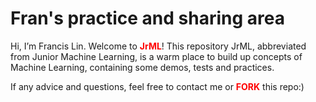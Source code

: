 # Fran's practice and sharing area



Hi, I’m Francis Lin. Welcome to <span style="color:red">**JrML**</span>! This repository JrML, abbreviated from Junior Machine Learning, is a warm place to build up concepts of Machine Learning, containing some demos, tests and practices. 

If any advice and questions, feel free to contact me or <span style="color:red">**FORK**</span> this repo:)
